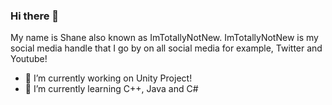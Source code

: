 ### Hi there 👋
My name is Shane also known as ImTotallyNotNew. ImTotallyNotNew is my social media handle that I go by on all social media for example, Twitter and Youtube!
- 🔭 I’m currently working on Unity Project!
- 🌱 I’m currently learning C++, Java and C#

